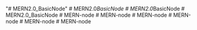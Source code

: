 "# MERN2.0_BasicNode" 
#   M E R N 2 . 0 _ B a s i c N o d e  
 #   M E R N 2 . 0 _ B a s i c N o d e  
 #   M E R N 2 . 0 _ B a s i c N o d e  
 #   M E R N - n o d e  
 #   M E R N - n o d e  
 #   M E R N - n o d e  
 #   M E R N - n o d e  
 #   M E R N - n o d e  
 #   M E R N - n o d e  
 